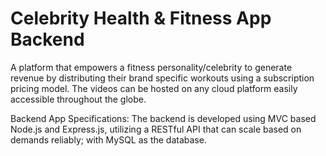 # Celebrity Health & Fitness App Backend

A platform that empowers a fitness personality/celebrity to generate revenue by distributing their brand specific workouts using a subscription pricing model. The videos can be hosted on any cloud platform easily accessible throughout the globe.

Backend App Specifications: The backend is developed using MVC based Node.js and Express.js, utilizing a RESTful API that can scale based on demands reliably; with MySQL as the database.
